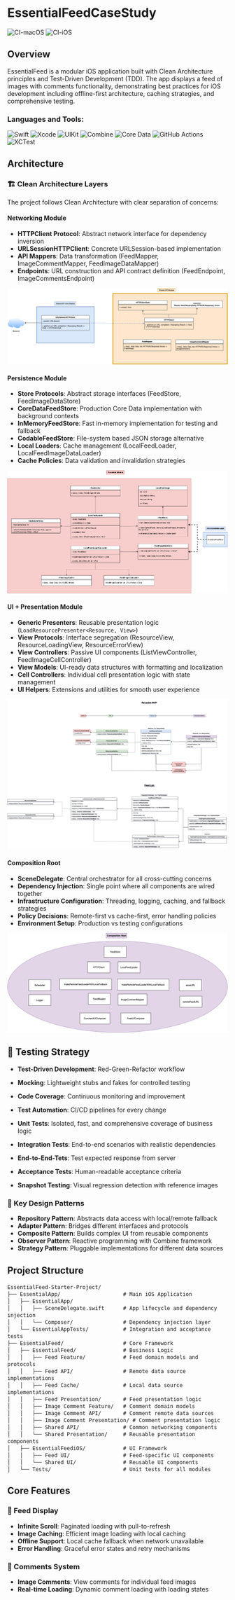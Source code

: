 # EssentialFeedCaseStudy

![CI-macOS](https://github.com/anthony1810/EssentialFeedCaseStudy/actions/workflows/CI-macOS.yml/badge.svg)
![CI-iOS](https://github.com/anthony1810/EssentialFeedCaseStudy/actions/workflows/CI-iOS.yml/badge.svg)

## Overview

EssentialFeed is a modular iOS application built with Clean Architecture principles and Test-Driven Development (TDD). The app displays a feed of images with comments functionality, demonstrating best practices for iOS development including offline-first architecture, caching strategies, and comprehensive testing.

### Languages and Tools:

![Swift](https://img.shields.io/badge/-Swift-orange?style=flat&logo=Swift&logoColor=white)
![Xcode](https://img.shields.io/badge/-Xcode-blue?style=flat&logo=Xcode&logoColor=white)
![UIKit](https://img.shields.io/badge/-UIKit-lightblue?style=flat&logo=Apple&logoColor=white)
![Combine](https://img.shields.io/badge/-Combine-purple?style=flat&logo=Apple&logoColor=white)
![Core Data](https://img.shields.io/badge/-Core%20Data-green?style=flat&logo=Apple&logoColor=white)
![GitHub Actions](https://img.shields.io/badge/-GitHub%20Actions-black?style=flat&logo=GitHub&logoColor=white)
![XCTest](https://img.shields.io/badge/-XCTest-grey?style=flat&logo=Apple&logoColor=white)

## Architecture

### 🏗️ Clean Architecture Layers

The project follows Clean Architecture with clear separation of concerns:

#### Networking Module
- **HTTPClient Protocol**: Abstract network interface for dependency inversion
- **URLSessionHTTPClient**: Concrete URLSession-based implementation
- **API Mappers**: Data transformation (FeedMapper, ImageCommentMapper, FeedImageDataMapper)
- **Endpoints**: URL construction and API contract definition (FeedEndpoint, ImageCommentsEndpoint)

![Network Module Architecture](diagrams/networking_module.png)

#### Persistence Module
- **Store Protocols**: Abstract storage interfaces (FeedStore, FeedImageDataStore)
- **CoreDataFeedStore**: Production Core Data implementation with background contexts
- **InMemoryFeedStore**: Fast in-memory implementation for testing and fallback
- **CodableFeedStore**: File-system based JSON storage alternative
- **Local Loaders**: Cache management (LocalFeedLoader, LocalFeedImageDataLoader)
- **Cache Policies**: Data validation and invalidation strategies

![Persistence Module Architecture](diagrams/persistent_module.drawio.png)

#### UI + Presentation Module
- **Generic Presenters**: Reusable presentation logic (`LoadResourcePresenter<Resource, View>`)
- **View Protocols**: Interface segregation (ResourceView, ResourceLoadingView, ResourceErrorView)
- **View Controllers**: Passive UI components (ListViewController, FeedImageCellController)
- **View Models**: UI-ready data structures with formatting and localization
- **Cell Controllers**: Individual cell presentation logic with state management
- **UI Helpers**: Extensions and utilities for smooth user experience

![UI + Presentation Module Architecture](diagrams/UI+Presentation.png)


#### Composition Root
- **SceneDelegate**: Central orchestrator for all cross-cutting concerns
- **Dependency Injection**: Single point where all components are wired together
- **Infrastructure Configuration**: Threading, logging, caching, and fallback strategies
- **Policy Decisions**: Remote-first vs cache-first, error handling policies
- **Environment Setup**: Production vs testing configurations

![Composition Root Module Architecture](diagrams/composition_root.drawio.png)

## 🧪 Testing Strategy

- **Test-Driven Development**: Red-Green-Refactor workflow
- **Mocking**: Lightweight stubs and fakes for controlled testing
- **Code Coverage**: Continuous monitoring and improvement
- **Test Automation**: CI/CD pipelines for every change

- **Unit Tests**: Isolated, fast, and comprehensive coverage of business logic
- **Integration Tests**: End-to-end scenarios with realistic dependencies
- **End-to-End-Tets**: Test expected response from server
- **Acceptance Tests**: Human-readable acceptance criteria
- **Snapshot Testing**: Visual regression detection with reference images


### 🎯 Key Design Patterns

- **Repository Pattern**: Abstracts data access with local/remote fallback
- **Adapter Pattern**: Bridges different interfaces and protocols
- **Composite Pattern**: Builds complex UI from reusable components
- **Observer Pattern**: Reactive programming with Combine framework
- **Strategy Pattern**: Pluggable implementations for different data sources

## Project Structure
```
EssentialFeed-Starter-Project/
├── EssentialApp/                    # Main iOS Application
│   ├── EssentialApp/
│   │   ├── SceneDelegate.swift      # App lifecycle and dependency injection
│   │   └── Composer/                # Dependency injection layer
│   └── EssentialAppTests/           # Integration and acceptance tests
├── EssentialFeed/                   # Core Framework
│   ├── EssentialFeed/               # Business Logic
│   │   ├── Feed Feature/            # Feed domain models and protocols
│   │   ├── Feed API/                # Remote data source implementations  
│   │   ├── Feed Cache/              # Local data source implementations
│   │   ├── Feed Presentation/       # Feed presentation logic
│   │   ├── Image Comment Feature/   # Comment domain models
│   │   ├── Image Comment API/       # Comment remote data sources
│   │   ├── Image Comment Presentation/ # Comment presentation logic
│   │   ├── Shared API/              # Common networking components
│   │   └── Shared Presentation/     # Reusable presentation components
│   ├── EssentialFeediOS/            # UI Framework
│   │   ├── Feed UI/                 # Feed-specific UI components
│   │   └── Shared UI/               # Reusable UI components
│   └── Tests/                       # Unit tests for all modules
```

## Core Features

### 📱 Feed Display
- **Infinite Scroll**: Paginated loading with pull-to-refresh
- **Image Caching**: Efficient image loading with local caching
- **Offline Support**: Local cache fallback when network unavailable
- **Error Handling**: Graceful error states and retry mechanisms

### 💬 Comments System
- **Image Comments**: View comments for individual feed images
- **Real-time Loading**: Dynamic comment loading with loading states
